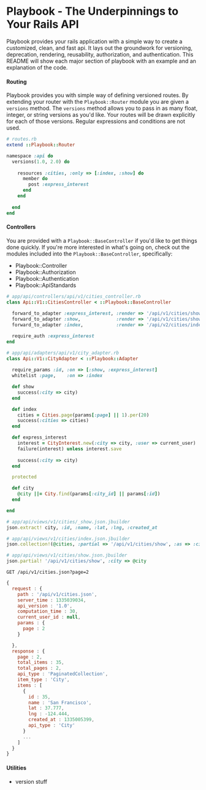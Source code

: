 # Playbook - The Underpinnings to Your Rails API

Playbook provides your rails application with a simple way to create a customized, clean, and fast api. It lays out the groundwork for versioning, deprecation, rendering, reusability, authorization, and authentication. This README will show each major section of playbook with an example and an explanation of the code.


#### Routing

Playbook provides you with simple way of defining versioned routes. By extending your router with the `Playbook::Router` module you are given a `versions` method. The `versions` method allows you to pass in as many float, integer, or string versions as you'd like. Your routes will be drawn explicitly for each of those versions. Regular expressions and conditions are not used.

```ruby
# routes.rb
extend ::Playbook::Router

namespace :api do
  versions(1.0, 2.0) do
    
    resources :cities, :only => [:index, :show] do
      member do
        post :express_interest
      end
    end
  
  end
end
```

#### Controllers

You are provided with a `Playbook::BaseController` if you'd like to get things done quickly. If you're more interested in what's going on, check out the modules included into the `Playbook::BaseController`, specifically:

  * Playbook::Controller
  * Playbook::Authorization
  * Playbook::Authentication
  * Playbook::ApiStandards


```ruby
# app/api/controllers/api/v1/cities_controller.rb
class Api::V1::CitiesController < ::Playbook::BaseController
  
  forward_to_adapter :express_interest, :render => '/api/v1/cities/show', :status => 201
  forward_to_adapter :show,             :render => '/api/v1/cities/show'
  forward_to_adapter :index,            :render => '/api/v2/cities/index'

  require_auth :express_interest
end
```


```ruby
# app/api/adapters/api/v1/city_adapter.rb
class Api::V1::CityAdapter < ::Playbook::Adapter
  
  require_params :id, :on => [:show, :express_interest]
  whitelist :page,    :on => :index

  def show
    success(:city => city)
  end

  def index
    cities = Cities.page(params[:page] || 1).per(20)
    success(:cities => cities)
  end

  def express_interest
    interest = CityInterest.new(:city => city, :user => current_user)
    failure(interest) unless interest.save
    
    success(:city => city)
  end

  protected

  def city
    @city ||= City.find(params[:city_id] || params[:id])
  end

end
```


```ruby
# app/api/views/v1/cities/_show.json.jbuilder
json.extract! city, :id, :name, :lat, :lng, :created_at
```


```ruby
# app/api/views/v1/cities/index.json.jbuilder
json.collection!(@cities, :partial => '/api/v1/cities/show', :as => :city)
```


```ruby
# app/api/views/v1/cities/show.json.jbuilder
json.partial! '/api/v1/cities/show', :city => @city
```


```
GET /api/v1/cities.json?page=2
```


```js
{
  request : {
    path : '/api/v1/cities.json',
    server_time : 1335039034,
    api_version : '1.0',
    computation_time : 30,
    current_user_id : null,
    params : {
      page : 2
    }

  },
  response : {
    page : 2,
    total_items : 35,
    total_pages : 2,
    api_type : 'PaginatedCollection',
    item_type : 'City',
    items : [
      {
        id : 35,
        name : 'San Francisco',
        lat : 37.777,
        lng : -124.444,
        created_at : 1335005399,
        api_type : 'City'
      }
      ...
    ]
  }
}
```



#### Utilities

  * version stuff